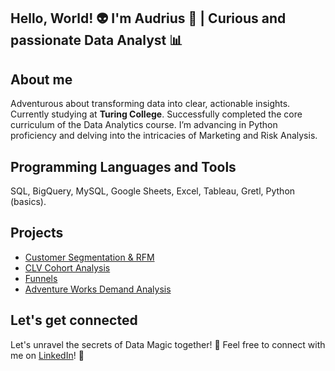 ## Hello, World! :alien: I'm Audrius 👋 | Curious and passionate Data Analyst 📊
## About me
Adventurous about transforming data into clear, actionable insights. Currently studying at **Turing College**. Successfully completed the core curriculum of the Data Analytics course. I’m advancing in Python proficiency and delving into the intricacies of Marketing and Risk Analysis.
## Programming Languages and Tools
SQL, BigQuery, MySQL, Google Sheets, Excel, Tableau, Gretl, Python (basics).
## Projects
- [Customer Segmentation & RFM](https://github.com/audriusvi/Customer-Segmentation-RFM)
- [CLV Cohort Analysis](https://github.com/audriusvi/CLV-Cohort-Analysis)
- [Funnels](https://github.com/audriusvi/Funnels)
- [Adventure Works Demand Analysis](https://github.com/audriusvi/Adventure-Works-Demand-Analysis)
## Let's get connected
Let's unravel the secrets of Data Magic together! :rocket: Feel free to connect with me on [LinkedIn](https://www.linkedin.com/in/audriusvi/)! :raised_hands:

<!--
**audriusvi/audriusvi** is a ✨ _special_ ✨ repository because its `README.md` (this file) appears on your GitHub profile.

Here are some ideas to get you started:

- 🔭 I’m currently working on ...
- 🌱 I’m currently learning ...
- 👯 I’m looking to collaborate on ...
- 🤔 I’m looking for help with ...
- 💬 Ask me about ...
- 📫 How to reach me: ...
- 😄 Pronouns: ...
- ⚡ Fun fact: ...
-->
